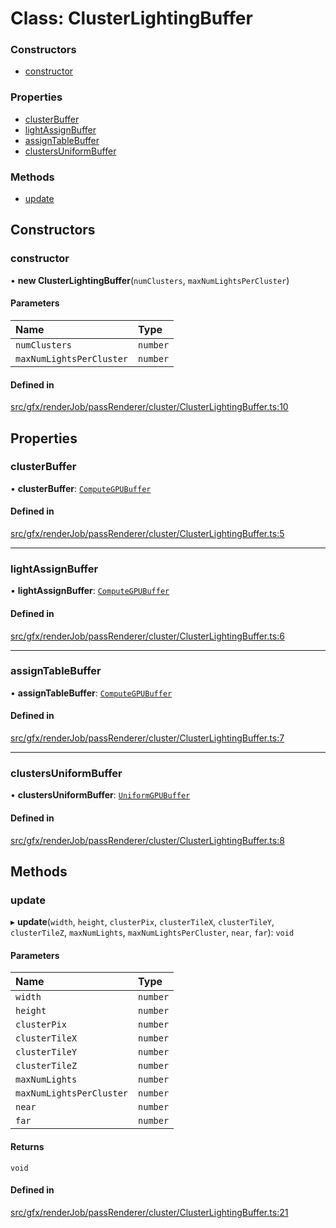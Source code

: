 # Class: ClusterLightingBuffer

### Constructors

- [constructor](ClusterLightingBuffer.md#constructor)

### Properties

- [clusterBuffer](ClusterLightingBuffer.md#clusterbuffer)
- [lightAssignBuffer](ClusterLightingBuffer.md#lightassignbuffer)
- [assignTableBuffer](ClusterLightingBuffer.md#assigntablebuffer)
- [clustersUniformBuffer](ClusterLightingBuffer.md#clustersuniformbuffer)

### Methods

- [update](ClusterLightingBuffer.md#update)

## Constructors

### constructor

• **new ClusterLightingBuffer**(`numClusters`, `maxNumLightsPerCluster`)

#### Parameters

| Name | Type |
| :------ | :------ |
| `numClusters` | `number` |
| `maxNumLightsPerCluster` | `number` |

#### Defined in

[src/gfx/renderJob/passRenderer/cluster/ClusterLightingBuffer.ts:10](https://github.com/Orillusion/orillusion/blob/main/src/gfx/renderJob/passRenderer/cluster/ClusterLightingBuffer.ts#L10)

## Properties

### clusterBuffer

• **clusterBuffer**: [`ComputeGPUBuffer`](ComputeGPUBuffer.md)

#### Defined in

[src/gfx/renderJob/passRenderer/cluster/ClusterLightingBuffer.ts:5](https://github.com/Orillusion/orillusion/blob/main/src/gfx/renderJob/passRenderer/cluster/ClusterLightingBuffer.ts#L5)

___

### lightAssignBuffer

• **lightAssignBuffer**: [`ComputeGPUBuffer`](ComputeGPUBuffer.md)

#### Defined in

[src/gfx/renderJob/passRenderer/cluster/ClusterLightingBuffer.ts:6](https://github.com/Orillusion/orillusion/blob/main/src/gfx/renderJob/passRenderer/cluster/ClusterLightingBuffer.ts#L6)

___

### assignTableBuffer

• **assignTableBuffer**: [`ComputeGPUBuffer`](ComputeGPUBuffer.md)

#### Defined in

[src/gfx/renderJob/passRenderer/cluster/ClusterLightingBuffer.ts:7](https://github.com/Orillusion/orillusion/blob/main/src/gfx/renderJob/passRenderer/cluster/ClusterLightingBuffer.ts#L7)

___

### clustersUniformBuffer

• **clustersUniformBuffer**: [`UniformGPUBuffer`](UniformGPUBuffer.md)

#### Defined in

[src/gfx/renderJob/passRenderer/cluster/ClusterLightingBuffer.ts:8](https://github.com/Orillusion/orillusion/blob/main/src/gfx/renderJob/passRenderer/cluster/ClusterLightingBuffer.ts#L8)

## Methods

### update

▸ **update**(`width`, `height`, `clusterPix`, `clusterTileX`, `clusterTileY`, `clusterTileZ`, `maxNumLights`, `maxNumLightsPerCluster`, `near`, `far`): `void`

#### Parameters

| Name | Type |
| :------ | :------ |
| `width` | `number` |
| `height` | `number` |
| `clusterPix` | `number` |
| `clusterTileX` | `number` |
| `clusterTileY` | `number` |
| `clusterTileZ` | `number` |
| `maxNumLights` | `number` |
| `maxNumLightsPerCluster` | `number` |
| `near` | `number` |
| `far` | `number` |

#### Returns

`void`

#### Defined in

[src/gfx/renderJob/passRenderer/cluster/ClusterLightingBuffer.ts:21](https://github.com/Orillusion/orillusion/blob/main/src/gfx/renderJob/passRenderer/cluster/ClusterLightingBuffer.ts#L21)
